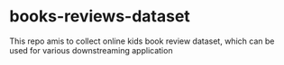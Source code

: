 # books-reviews-dataset
This repo amis to collect online kids book review dataset, which can be used for various downstreaming application
